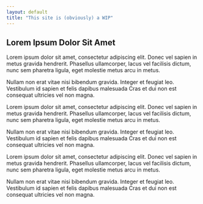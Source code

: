 ```yaml
---
layout: default
title: "This site is (obviously) a WIP"
---
```


## Lorem Ipsum Dolor Sit Amet

Lorem ipsum dolor sit amet, consectetur adipiscing elit. Donec vel sapien in metus gravida hendrerit.  Phasellus ullamcorper, lacus vel facilisis dictum, nunc sem pharetra ligula, eget molestie metus arcu in metus.

Nullam non erat vitae nisi bibendum gravida. Integer et feugiat leo. Vestibulum id sapien et felis dapibus malesuada Cras et dui non est consequat ultricies vel non magna.

Lorem ipsum dolor sit amet, consectetur adipiscing elit. Donec vel sapien in metus gravida hendrerit.  Phasellus ullamcorper, lacus vel facilisis dictum, nunc sem pharetra ligula, eget molestie metus arcu in metus.

Nullam non erat vitae nisi bibendum gravida. Integer et feugiat leo. Vestibulum id sapien et felis dapibus malesuada Cras et dui non est consequat ultricies vel non magna.

Lorem ipsum dolor sit amet, consectetur adipiscing elit. Donec vel sapien in metus gravida hendrerit.  Phasellus ullamcorper, lacus vel facilisis dictum, nunc sem pharetra ligula, eget molestie metus arcu in metus.

Nullam non erat vitae nisi bibendum gravida. Integer et feugiat leo. Vestibulum id sapien et felis dapibus malesuada Cras et dui non est consequat ultricies vel non magna.
